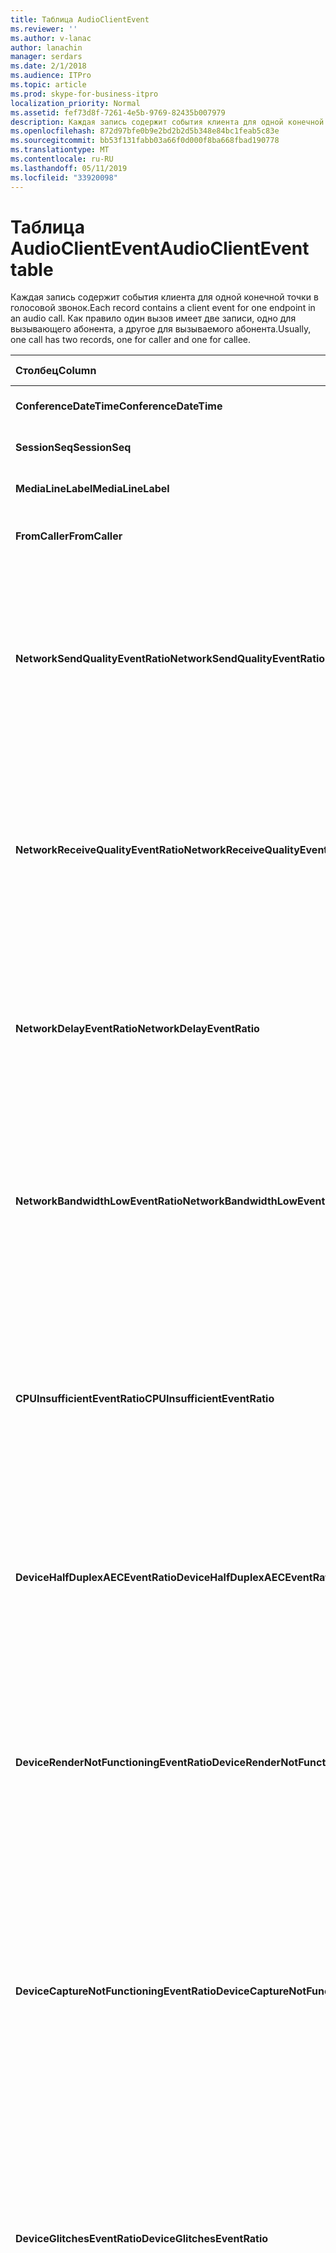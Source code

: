 ```yaml
---
title: Таблица AudioClientEvent
ms.reviewer: ''
ms.author: v-lanac
author: lanachin
manager: serdars
ms.date: 2/1/2018
ms.audience: ITPro
ms.topic: article
ms.prod: skype-for-business-itpro
localization_priority: Normal
ms.assetid: fef73d8f-7261-4e5b-9769-82435b007979
description: Каждая запись содержит события клиента для одной конечной точки в голосовой звонок. Как правило один вызов имеет две записи, одно для вызывающего абонента, а другое для вызываемого абонента.
ms.openlocfilehash: 872d97bfe0b9e2bd2b2d5b348e84bc1feab5c83e
ms.sourcegitcommit: bb53f131fabb03a66f0d000f8ba668fbad190778
ms.translationtype: MT
ms.contentlocale: ru-RU
ms.lasthandoff: 05/11/2019
ms.locfileid: "33920098"
---
```

# <a name="audioclientevent-table"></a><span data-ttu-id="b682b-104">Таблица AudioClientEvent</span><span class="sxs-lookup"><span data-stu-id="b682b-104">AudioClientEvent table</span></span>
 
<span data-ttu-id="b682b-105">Каждая запись содержит события клиента для одной конечной точки в голосовой звонок.</span><span class="sxs-lookup"><span data-stu-id="b682b-105">Each record contains a client event for one endpoint in an audio call.</span></span> <span data-ttu-id="b682b-106">Как правило один вызов имеет две записи, одно для вызывающего абонента, а другое для вызываемого абонента.</span><span class="sxs-lookup"><span data-stu-id="b682b-106">Usually, one call has two records, one for caller and one for callee.</span></span>
  
|<span data-ttu-id="b682b-107">**Столбец**</span><span class="sxs-lookup"><span data-stu-id="b682b-107">**Column**</span></span>|<span data-ttu-id="b682b-108">**Тип данных**</span><span class="sxs-lookup"><span data-stu-id="b682b-108">**Data Type**</span></span>|<span data-ttu-id="b682b-109">**Ключ/индекс**</span><span class="sxs-lookup"><span data-stu-id="b682b-109">**Key/Index**</span></span>|<span data-ttu-id="b682b-110">**Сведения**</span><span class="sxs-lookup"><span data-stu-id="b682b-110">**Details**</span></span>|
|:-----|:-----|:-----|:-----|
|<span data-ttu-id="b682b-111">**ConferenceDateTime**</span><span class="sxs-lookup"><span data-stu-id="b682b-111">**ConferenceDateTime**</span></span> <br/> |<span data-ttu-id="b682b-112">datetime</span><span class="sxs-lookup"><span data-stu-id="b682b-112">datetime</span></span>  <br/> |<span data-ttu-id="b682b-113">Primary</span><span class="sxs-lookup"><span data-stu-id="b682b-113">Primary</span></span>  <br/> |<span data-ttu-id="b682b-114">Ссылка из [MediaLine table](medialine-0.md).</span><span class="sxs-lookup"><span data-stu-id="b682b-114">Referenced from the [MediaLine table](medialine-0.md).</span></span>  <br/> |
|<span data-ttu-id="b682b-115">**SessionSeq**</span><span class="sxs-lookup"><span data-stu-id="b682b-115">**SessionSeq**</span></span> <br/> |<span data-ttu-id="b682b-116">целое</span><span class="sxs-lookup"><span data-stu-id="b682b-116">int</span></span>  <br/> |<span data-ttu-id="b682b-117">Primary</span><span class="sxs-lookup"><span data-stu-id="b682b-117">Primary</span></span>  <br/> |<span data-ttu-id="b682b-118">Ссылка из [MediaLine table](medialine-0.md).</span><span class="sxs-lookup"><span data-stu-id="b682b-118">Referenced from the [MediaLine table](medialine-0.md).</span></span>  <br/> |
|<span data-ttu-id="b682b-119">**MediaLineLabel**</span><span class="sxs-lookup"><span data-stu-id="b682b-119">**MediaLineLabel**</span></span> <br/> |<span data-ttu-id="b682b-120">tinyint</span><span class="sxs-lookup"><span data-stu-id="b682b-120">tinyint</span></span>  <br/> |<span data-ttu-id="b682b-121">Primary</span><span class="sxs-lookup"><span data-stu-id="b682b-121">Primary</span></span>  <br/> |<span data-ttu-id="b682b-122">Ссылка из [MediaLine table](medialine-0.md).</span><span class="sxs-lookup"><span data-stu-id="b682b-122">Referenced from the [MediaLine table](medialine-0.md).</span></span>  <br/> |
|<span data-ttu-id="b682b-123">**FromCaller**</span><span class="sxs-lookup"><span data-stu-id="b682b-123">**FromCaller**</span></span> <br/> |<span data-ttu-id="b682b-124">бит</span><span class="sxs-lookup"><span data-stu-id="b682b-124">bit</span></span>  <br/> |<span data-ttu-id="b682b-125">Primary</span><span class="sxs-lookup"><span data-stu-id="b682b-125">Primary</span></span>  <br/> |<span data-ttu-id="b682b-126">0: данные вызываемой стороны</span><span class="sxs-lookup"><span data-stu-id="b682b-126">0: Callee's data</span></span>  <br/> <span data-ttu-id="b682b-127">1: данные вызывающего абонента</span><span class="sxs-lookup"><span data-stu-id="b682b-127">1: Caller's data</span></span>  <br/> |
|<span data-ttu-id="b682b-128">**NetworkSendQualityEventRatio**</span><span class="sxs-lookup"><span data-stu-id="b682b-128">**NetworkSendQualityEventRatio**</span></span> <br/> |<span data-ttu-id="b682b-129">Decimal(5,2)</span><span class="sxs-lookup"><span data-stu-id="b682b-129">decimal(5,2)</span></span>  <br/> | <br/> |<span data-ttu-id="b682b-130">Процент в сеансе событие NetworkSendQuality для состояния «Bad».</span><span class="sxs-lookup"><span data-stu-id="b682b-130">Percentage of session the NetworkSendQuality event was fired for 'Bad' state.</span></span>  <br/> <span data-ttu-id="b682b-131">Качества сети в терминах дрожания или потери пакетов, влияющее на качество отправляемых аудиоданных.</span><span class="sxs-lookup"><span data-stu-id="b682b-131">Network quality in terms of jitter or packet loss is severe and impacting the quality of audio being sent.</span></span>  <br/> |
|<span data-ttu-id="b682b-132">**NetworkReceiveQualityEventRatio**</span><span class="sxs-lookup"><span data-stu-id="b682b-132">**NetworkReceiveQualityEventRatio**</span></span> <br/> |<span data-ttu-id="b682b-133">Decimal(5,2)</span><span class="sxs-lookup"><span data-stu-id="b682b-133">decimal(5,2)</span></span>  <br/> | <br/> |<span data-ttu-id="b682b-134">Процент в сеансе событие ReceiveSendQuality возникало для состояния «Bad».</span><span class="sxs-lookup"><span data-stu-id="b682b-134">Percentage of session the ReceiveSendQuality event was fired for 'Bad' state.</span></span>  <br/> <span data-ttu-id="b682b-135">Качества сети в терминах дрожания или потери пакетов, влияющее на качество получаемых аудиоданных.</span><span class="sxs-lookup"><span data-stu-id="b682b-135">Network quality in terms of jitter or packet loss is severe and impacting the quality of audio being received.</span></span>  <br/> |
|<span data-ttu-id="b682b-136">**NetworkDelayEventRatio**</span><span class="sxs-lookup"><span data-stu-id="b682b-136">**NetworkDelayEventRatio**</span></span> <br/> |<span data-ttu-id="b682b-137">Decimal(5,2)</span><span class="sxs-lookup"><span data-stu-id="b682b-137">decimal(5,2)</span></span>  <br/> | <br/> |<span data-ttu-id="b682b-138">Процент в сеансе событий задержка для состояния «Bad».</span><span class="sxs-lookup"><span data-stu-id="b682b-138">Percentage of session the Delay event was fired for 'Bad' state.</span></span> <span data-ttu-id="b682b-139">Что оказывает задержек в сети, влияющее на компьютерах, устраняя интерактивного взаимодействия</span><span class="sxs-lookup"><span data-stu-id="b682b-139">Network latency is severe and impacting the experience by preventing interactive communication</span></span>  <br/> |
|<span data-ttu-id="b682b-140">**NetworkBandwidthLowEventRatio**</span><span class="sxs-lookup"><span data-stu-id="b682b-140">**NetworkBandwidthLowEventRatio**</span></span> <br/> |<span data-ttu-id="b682b-141">Decimal(5,2)</span><span class="sxs-lookup"><span data-stu-id="b682b-141">decimal(5,2)</span></span>  <br/> | <br/> |<span data-ttu-id="b682b-142">Процент в сеансе события LowBandwidth для состояния «Bad».</span><span class="sxs-lookup"><span data-stu-id="b682b-142">Percentage of session the LowBandwidth event was fired for 'Bad' state.</span></span> <span data-ttu-id="b682b-143">Пропускная способность недостаточно для обеспечения взаимодействия приемлемой голосовой связи.</span><span class="sxs-lookup"><span data-stu-id="b682b-143">The available bandwidth is insufficient for an acceptable voice experience.</span></span>  <br/> |
|<span data-ttu-id="b682b-144">**CPUInsufficientEventRatio**</span><span class="sxs-lookup"><span data-stu-id="b682b-144">**CPUInsufficientEventRatio**</span></span> <br/> |<span data-ttu-id="b682b-145">Decimal(5,2)</span><span class="sxs-lookup"><span data-stu-id="b682b-145">decimal(5,2)</span></span>  <br/> | <br/> |<span data-ttu-id="b682b-146">Процент в сеансе недостаточно события ЦП для состояния «Bad».</span><span class="sxs-lookup"><span data-stu-id="b682b-146">Percentage of session the insufficient CPU event was fired for 'Bad' state.</span></span> <span data-ttu-id="b682b-147">Существует недостаточно ЦП для обработки текущего модальностей и приложения.</span><span class="sxs-lookup"><span data-stu-id="b682b-147">There are insufficient CPU cycles for processing with the current modalities and applications in use.</span></span> <span data-ttu-id="b682b-148">В результате искажений с звукового канала.</span><span class="sxs-lookup"><span data-stu-id="b682b-148">This causes distortions with the audio channel.</span></span>  <br/> |
|<span data-ttu-id="b682b-149">**DeviceHalfDuplexAECEventRatio**</span><span class="sxs-lookup"><span data-stu-id="b682b-149">**DeviceHalfDuplexAECEventRatio**</span></span> <br/> |<span data-ttu-id="b682b-150">Decimal(5,2)</span><span class="sxs-lookup"><span data-stu-id="b682b-150">decimal(5,2)</span></span>  <br/> | <br/> |<span data-ttu-id="b682b-151">Процент в сеансе события DeviceHalfDuplexAEC для состояния «Bad».</span><span class="sxs-lookup"><span data-stu-id="b682b-151">Percentage of session the DeviceHalfDuplexAEC event was fired for 'Bad' state.</span></span> <span data-ttu-id="b682b-152">Во избежание эхо система имеет введите полудуплекс.</span><span class="sxs-lookup"><span data-stu-id="b682b-152">In order to prevent echo, the system has enter half duplex.</span></span>  <br/> |
|<span data-ttu-id="b682b-153">**DeviceRenderNotFunctioningEventRatio**</span><span class="sxs-lookup"><span data-stu-id="b682b-153">**DeviceRenderNotFunctioningEventRatio**</span></span> <br/> |<span data-ttu-id="b682b-154">Decimal(5,2)</span><span class="sxs-lookup"><span data-stu-id="b682b-154">decimal(5,2)</span></span>  <br/> | <br/> |<span data-ttu-id="b682b-155">Процент в сеансе события DeviceRenderNotFunctioning для состояния «Bad».</span><span class="sxs-lookup"><span data-stu-id="b682b-155">Percentage of session the DeviceRenderNotFunctioning event was fired for 'Bad' state.</span></span> <span data-ttu-id="b682b-156">Устройства обработки, в настоящее время используется для сеанса не работает правильно.</span><span class="sxs-lookup"><span data-stu-id="b682b-156">The render device currently being used for the session is not functioning correctly.</span></span> <span data-ttu-id="b682b-157">Это может привести к односторонней проблем со звуком.</span><span class="sxs-lookup"><span data-stu-id="b682b-157">This can cause one-way audio issues.</span></span>  <br/> |
|<span data-ttu-id="b682b-158">**DeviceCaptureNotFunctioningEventRatio**</span><span class="sxs-lookup"><span data-stu-id="b682b-158">**DeviceCaptureNotFunctioningEventRatio**</span></span> <br/> |<span data-ttu-id="b682b-159">Decimal(5,2)</span><span class="sxs-lookup"><span data-stu-id="b682b-159">decimal(5,2)</span></span>  <br/> | <br/> |<span data-ttu-id="b682b-160">Процент в сеансе события DeviceCaptureNotFunctioning для состояния «Bad».</span><span class="sxs-lookup"><span data-stu-id="b682b-160">Percentage of session the DeviceCaptureNotFunctioning event was fired for 'Bad' state.</span></span> <span data-ttu-id="b682b-161">Устройства захвата, в настоящее время используется для сеанса не работает правильно.</span><span class="sxs-lookup"><span data-stu-id="b682b-161">The capture device currently being used for the session is not functioning correctly.</span></span> <span data-ttu-id="b682b-162">Это может привести к односторонней проблем со звуком.</span><span class="sxs-lookup"><span data-stu-id="b682b-162">This can cause one-way audio issues.</span></span>  <br/> |
|<span data-ttu-id="b682b-163">**DeviceGlitchesEventRatio**</span><span class="sxs-lookup"><span data-stu-id="b682b-163">**DeviceGlitchesEventRatio**</span></span> <br/> |<span data-ttu-id="b682b-164">Decimal(5,2)</span><span class="sxs-lookup"><span data-stu-id="b682b-164">decimal(5,2)</span></span>  <br/> | <br/> |<span data-ttu-id="b682b-165">Процент в сеансе события DeviceGlitches для состояния «Bad».</span><span class="sxs-lookup"><span data-stu-id="b682b-165">Percentage of session the DeviceGlitches event was fired for 'Bad' state.</span></span> <span data-ttu-id="b682b-166">Существует серьезной ошибки визуализации звук, который искажений.</span><span class="sxs-lookup"><span data-stu-id="b682b-166">There are severe glitches in the rendering of audio which is causing distortions.</span></span> <span data-ttu-id="b682b-167">Эти ошибки могут быть вызвана драйверов, ураган звонки (DPC) отложенных процедур (драйверы) и высокая загрузка ЦП.</span><span class="sxs-lookup"><span data-stu-id="b682b-167">These glitches can be caused by driver issues, deferred procedure calls (DPC) storm (drivers), and high CPU usage.</span></span>  <br/> |
|<span data-ttu-id="b682b-168">**DeviceLowSNREventRatio**</span><span class="sxs-lookup"><span data-stu-id="b682b-168">**DeviceLowSNREventRatio**</span></span> <br/> |<span data-ttu-id="b682b-169">Decimal(5,2)</span><span class="sxs-lookup"><span data-stu-id="b682b-169">decimal(5,2)</span></span>  <br/> | <br/> |<span data-ttu-id="b682b-170">Процент в сеансе события DeviceLowSNR для состояния «Bad».</span><span class="sxs-lookup"><span data-stu-id="b682b-170">Percentage of session the DeviceLowSNR event was fired for 'Bad' state.</span></span> <span data-ttu-id="b682b-171">Качество записи очень низкий, либо очень помехами или слишком далеко общения пользователя из микрофон.</span><span class="sxs-lookup"><span data-stu-id="b682b-171">The capture quality is very poor, either very noisy or user is talking too far away from the microphone.</span></span> <span data-ttu-id="b682b-172">Это приведет к искажений.</span><span class="sxs-lookup"><span data-stu-id="b682b-172">This will cause distortions.</span></span>  <br/> |
|<span data-ttu-id="b682b-173">**DeviceLowSpeechLevelEventRatio**</span><span class="sxs-lookup"><span data-stu-id="b682b-173">**DeviceLowSpeechLevelEventRatio**</span></span> <br/> |<span data-ttu-id="b682b-174">Decimal(5,2)</span><span class="sxs-lookup"><span data-stu-id="b682b-174">decimal(5,2)</span></span>  <br/> | <br/> |<span data-ttu-id="b682b-175">Процент в сеансе события DeviceLowSpeechLevel для состояния «Bad».</span><span class="sxs-lookup"><span data-stu-id="b682b-175">Percentage of session the DeviceLowSpeechLevel event was fired for 'Bad' state.</span></span> <span data-ttu-id="b682b-176">Уровень речи пользователя слишком мало, и система не может увеличить его любой дальнейшей.</span><span class="sxs-lookup"><span data-stu-id="b682b-176">User's speech level is too low and the system cannot increase it any further.</span></span> <span data-ttu-id="b682b-177">Это может вызвать либо искажений или считается одностороннего режима передачи звука.</span><span class="sxs-lookup"><span data-stu-id="b682b-177">This can either cause distortions or perceived as one-way audio.</span></span>  <br/> |
|<span data-ttu-id="b682b-178">**DeviceClippingEventRatio**</span><span class="sxs-lookup"><span data-stu-id="b682b-178">**DeviceClippingEventRatio**</span></span> <br/> |<span data-ttu-id="b682b-179">Decimal(5,2)</span><span class="sxs-lookup"><span data-stu-id="b682b-179">Decimal(5,2)</span></span>  <br/> | <br/> |<span data-ttu-id="b682b-180">Процент в сеансе событие DeviceClipping для состояния «Bad».</span><span class="sxs-lookup"><span data-stu-id="b682b-180">Percentage of session the DeviceClipping event was fired for 'Bad' state.</span></span>  <br/> <span data-ttu-id="b682b-181">Когда речь рядом с конечным клипов микрофона, далеко конечных слышит искажений из-за отсечения.</span><span class="sxs-lookup"><span data-stu-id="b682b-181">When near-end speech clips the microphone, far-end hears distortion due to clipping.</span></span> <span data-ttu-id="b682b-182">Важно избежать Отсечка микрофона рядом с end.</span><span class="sxs-lookup"><span data-stu-id="b682b-182">It is important to avoid near-end microphone clipping.</span></span>  <br/> |
|<span data-ttu-id="b682b-183">**DeviceEchoEventRatio**</span><span class="sxs-lookup"><span data-stu-id="b682b-183">**DeviceEchoEventRatio**</span></span> <br/> |<span data-ttu-id="b682b-184">Decimal(5,2)</span><span class="sxs-lookup"><span data-stu-id="b682b-184">decimal(5,2)</span></span>  <br/> | <br/> |<span data-ttu-id="b682b-185">Процент в сеансе события DeviceEchoEvent для состояния «Bad».</span><span class="sxs-lookup"><span data-stu-id="b682b-185">Percentage of session the DeviceEchoEvent event was fired for 'Bad' state.</span></span> <span data-ttu-id="b682b-186">Устройство или программа установки вызывает эхо за пределы возможности системы компенсации.</span><span class="sxs-lookup"><span data-stu-id="b682b-186">Device or setup is causing echo beyond the ability of the system to compensate.</span></span>  <br/> |
|<span data-ttu-id="b682b-187">**DeviceNearEndToEchoRatioEventRatio**</span><span class="sxs-lookup"><span data-stu-id="b682b-187">**DeviceNearEndToEchoRatioEventRatio**</span></span> <br/> |<span data-ttu-id="b682b-188">Decimal(5,2)</span><span class="sxs-lookup"><span data-stu-id="b682b-188">decimal(5,2)</span></span>  <br/> | <br/> |<span data-ttu-id="b682b-189">Процент в сеансе события DeviceNearEndToEchoRatio для состояния «Bad».</span><span class="sxs-lookup"><span data-stu-id="b682b-189">Percentage of session the DeviceNearEndToEchoRatio event was fired for 'Bad' state.</span></span> <span data-ttu-id="b682b-190">Речи пользователя слишком мало по сравнению с эхо, записанных которого влияет на взаимодействие с пользователями из-за ограничения, простота является прерывать работу пользователя.</span><span class="sxs-lookup"><span data-stu-id="b682b-190">The user's speech is too low compared to the echo being captured which impacts the users experience because it limits how easy it is to interrupt a user.</span></span> <span data-ttu-id="b682b-191">Уменьшить громкость динамика, переместить микрофона ближе к talker.</span><span class="sxs-lookup"><span data-stu-id="b682b-191">Reduce speaker volume, move the microphone closer to the talker.</span></span>  <br/> |
|<span data-ttu-id="b682b-192">**DeviceMultipleEndpointsEventCount**</span><span class="sxs-lookup"><span data-stu-id="b682b-192">**DeviceMultipleEndpointsEventCount**</span></span> <br/> |<span data-ttu-id="b682b-193">целое</span><span class="sxs-lookup"><span data-stu-id="b682b-193">int</span></span>  <br/> ||<span data-ttu-id="b682b-194">Сколько раз во время сеанса событие DeviceMultipleEndpoints для состояния «Bad».</span><span class="sxs-lookup"><span data-stu-id="b682b-194">Number of times during session the DeviceMultipleEndpoints event was fired for 'Bad' state.</span></span> <span data-ttu-id="b682b-195">Несколько звуковых конечных точек в том же сеансе обнаруженных и система компенсация благодаря уменьшению числа render тома.</span><span class="sxs-lookup"><span data-stu-id="b682b-195">Multiple audio endpoints in the same session detected and the system has compensated by reducing render volume.</span></span>  <br/> |
|<span data-ttu-id="b682b-196">**DeviceHowlingEventCount**</span><span class="sxs-lookup"><span data-stu-id="b682b-196">**DeviceHowlingEventCount**</span></span> <br/> |<span data-ttu-id="b682b-197">целое</span><span class="sxs-lookup"><span data-stu-id="b682b-197">int</span></span>  <br/> | <br/> |<span data-ttu-id="b682b-198">Сколько раз во время сеанса событие DeviceHowlingEvent для состояния «Bad».</span><span class="sxs-lookup"><span data-stu-id="b682b-198">Number of times during session the DeviceHowlingEvent event was fired for 'Bad' state.</span></span> <span data-ttu-id="b682b-199">Обнаружен цикл обратной связи (, возникающие при нескольких конечных точек, совместное использование аудио пути).</span><span class="sxs-lookup"><span data-stu-id="b682b-199">Audio feedback loop detected (caused by multiple endpoints sharing audio path).</span></span>  <br/> |
|<span data-ttu-id="b682b-200">**DeviceRenderZeroVolumeEventRatio**</span><span class="sxs-lookup"><span data-stu-id="b682b-200">**DeviceRenderZeroVolumeEventRatio**</span></span> <br/> |<span data-ttu-id="b682b-201">Decimal(5,2)</span><span class="sxs-lookup"><span data-stu-id="b682b-201">decimal(5,2)</span></span>  <br/> ||<span data-ttu-id="b682b-202">Процент от сеанса DeviceRenderZeroVolume событие, для которого в «Bad "состояние.</span><span class="sxs-lookup"><span data-stu-id="b682b-202">Percentage of session the DeviceRenderZeroVolume event was fired for being in the "Bad' state.</span></span> <span data-ttu-id="b682b-203">Устройства обработки было задано значение ноль тома.</span><span class="sxs-lookup"><span data-stu-id="b682b-203">The render device was set to zero volume.</span></span>  <br/> <span data-ttu-id="b682b-204">Этот столбец появился в Microsoft Lync Server 2013.</span><span class="sxs-lookup"><span data-stu-id="b682b-204">This column was introduced in Microsoft Lync Server 2013.</span></span>  <br/> |
|<span data-ttu-id="b682b-205">**DeviceRenderMuteEventRatio**</span><span class="sxs-lookup"><span data-stu-id="b682b-205">**DeviceRenderMuteEventRatio**</span></span> <br/> |<span data-ttu-id="b682b-206">Decimal(5,2)</span><span class="sxs-lookup"><span data-stu-id="b682b-206">decimal(5,2)</span></span>  <br/> ||<span data-ttu-id="b682b-207">Процент от сеанса DeviceRenderMute событие, для которого в «Bad "состояние.</span><span class="sxs-lookup"><span data-stu-id="b682b-207">Percentage of session the DeviceRenderMute event was fired for being in the "Bad' state.</span></span> <span data-ttu-id="b682b-208">Устройства обработки был отключен.</span><span class="sxs-lookup"><span data-stu-id="b682b-208">The render device was muted.</span></span>  <br/> <span data-ttu-id="b682b-209">Этот столбец появился в Microsoft Lync Server 2013.</span><span class="sxs-lookup"><span data-stu-id="b682b-209">This column was introduced in Microsoft Lync Server 2013.</span></span>  <br/> |
   

